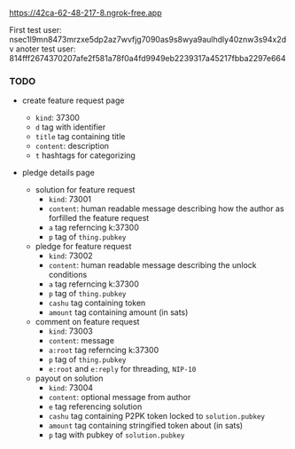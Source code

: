 https://42ca-62-48-217-8.ngrok-free.app

First test user: nsec1l9mn8473mrzxe5dp2az7wvfjg7090as9s8wya9aulhdly40znw3s94x2dv
anoter test user: 814fff2674370207afe2f581a78f0a4fd9949eb2239317a45217fbba2297e664

### TODO

- create feature request page

  - `kind`: 37300
  - `d` tag with identifier
  - `title` tag containing title
  - `content`: description
  - `t` hashtags for categorizing

- pledge details page
  - solution for feature request
    - `kind`: 73001
    - `content`: human readable message describing how the author as forfilled the feature request
    - `a` tag referncing k:37300
    - `p` tag of `thing.pubkey`
  - pledge for feature request
    - `kind`: 73002
    - `content`: human readable message describing the unlock conditions
    - `a` tag referncing k:37300
    - `p` tag of `thing.pubkey`
    - `cashu` tag containing token
    - `amount` tag containing amount (in sats)
  - comment on feature request
    - `kind`: 73003
    - `content`: message
    - `a:root` tag referncing k:37300
    - `p` tag of `thing.pubkey`
    - `e:root` and `e:reply` for threading, `NIP-10`
  - payout on solution
    - `kind`: 73004
    - `content`: optional message from author
    - `e` tag referencing solution
    - `cashu` tag containing P2PK token locked to `solution.pubkey`
    - `amount` tag containing stringified token about (in sats)
    - `p` tag with pubkey of `solution.pubkey`
